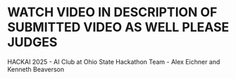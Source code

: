 # WATCH VIDEO IN DESCRIPTION OF SUBMITTED VIDEO AS WELL PLEASE JUDGES

HACKAI 2025 - AI Club at Ohio State Hackathon
Team - Alex Eichner and Kenneth Beaverson
